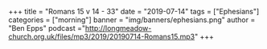 +++
title = "Romans 15 v 14 - 33"
date = "2019-07-14"
tags = ["Ephesians"]
categories = ["morning"]
banner = "img/banners/ephesians.png"
author = "Ben Epps"
podcast ="http://longmeadow-church.org.uk/files/mp3/2019/20190714-Romans15.mp3"
+++
